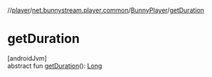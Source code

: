 //[player](../../../index.md)/[net.bunnystream.player.common](../index.md)/[BunnyPlayer](index.md)/[getDuration](get-duration.md)

# getDuration

[androidJvm]\
abstract fun [getDuration](get-duration.md)(): [Long](https://kotlinlang.org/api/latest/jvm/stdlib/kotlin-stdlib/kotlin/-long/index.html)
